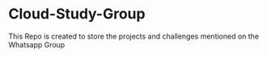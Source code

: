 # Cloud-Study-Group
This Repo is created to store the projects and challenges  mentioned on the Whatsapp Group 
